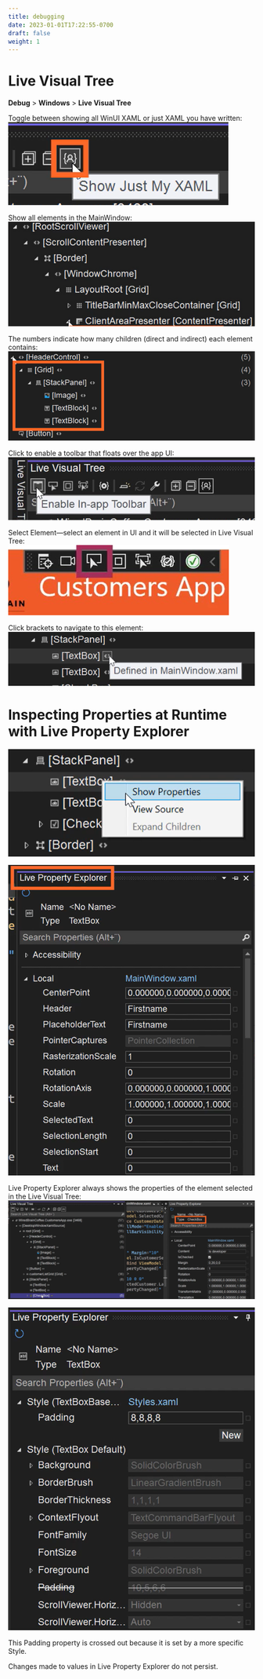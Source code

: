 ```yaml
---
title: debugging
date: 2023-01-01T17:22:55-0700
draft: false
weight: 1
---
```


# Live Visual Tree
**Debug** > **Windows** > **Live Visual Tree**

Toggle between showing all WinUI XAML or just XAML you have written:  
![](./Debugging-image1.png)

Show all elements in the MainWindow:  
![](./Debugging-image2.png)

The numbers indicate how many children (direct and indirect) each element contains:  
![](./Debugging-image3.png)

Click to enable a toolbar that floats over the app UI:  
![](./Debugging-image4.png)

Select Element—select an element in UI and it will be selected in Live Visual Tree:  
![](./Debugging-image5.png)

Click brackets to navigate to this element:  
![](./Debugging-image6.png)

# Inspecting Properties at Runtime with Live Property Explorer
![](./Debugging-image7.png)

![](./Debugging-image8.png)

Live Property Explorer always shows the properties of the element selected in the Live Visual Tree:  
![](./Debugging-image9.png)

![](./Debugging-image10.png)

This Padding property is crossed out because it is set by a more specific Style.  

Changes made to values in Live Property Explorer do not persist.  
